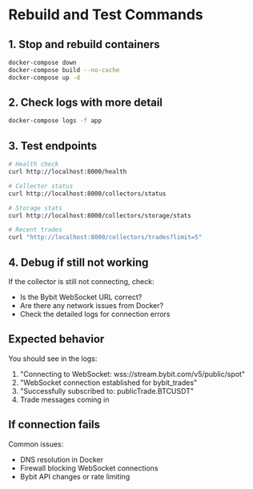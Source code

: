 # Rebuild and Test Commands

## 1. Stop and rebuild containers
```bash
docker-compose down
docker-compose build --no-cache
docker-compose up -d
```

## 2. Check logs with more detail
```bash
docker-compose logs -f app
```

## 3. Test endpoints
```bash
# Health check
curl http://localhost:8000/health

# Collector status
curl http://localhost:8000/collectors/status

# Storage stats
curl http://localhost:8000/collectors/storage/stats

# Recent trades
curl "http://localhost:8000/collectors/trades?limit=5"
```

## 4. Debug if still not working
If the collector is still not connecting, check:
- Is the Bybit WebSocket URL correct?
- Are there any network issues from Docker?
- Check the detailed logs for connection errors

## Expected behavior
You should see in the logs:
1. "Connecting to WebSocket: wss://stream.bybit.com/v5/public/spot"
2. "WebSocket connection established for bybit_trades"
3. "Successfully subscribed to: publicTrade.BTCUSDT"
4. Trade messages coming in

## If connection fails
Common issues:
- DNS resolution in Docker
- Firewall blocking WebSocket connections
- Bybit API changes or rate limiting
